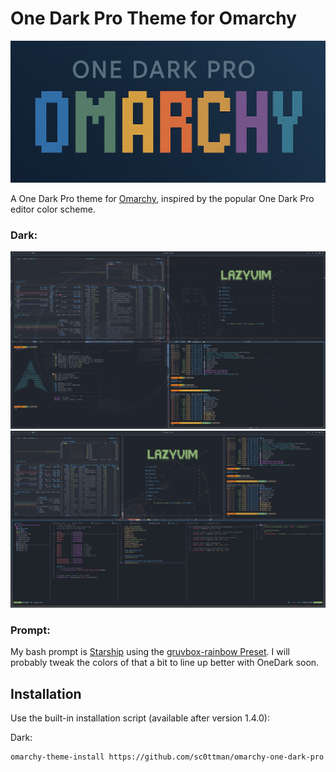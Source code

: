 
# One Dark Pro Theme for Omarchy

![Omarchy One Dark Pro](./assets/title.png)

A One Dark Pro theme for [Omarchy](https://omarchy.org/), inspired by the popular One Dark Pro editor color scheme.

### Dark:

![Omarchy One Dark Pro Screenshot](./assets/screen1.png)
![Omarchy One Dark Pro Screenshot 2](./assets/screen2.png)

### Prompt:

My bash prompt is [Starship](https://starship.rs) using the [gruvbox-rainbow Preset](https://starship.rs/presets/gruvbox-rainbow).
I will probably tweak the colors of that a bit to line up better with OneDark soon.

## Installation

Use the built-in installation script (available after version 1.4.0):

Dark:
```bash
omarchy-theme-install https://github.com/sc0ttman/omarchy-one-dark-pro
